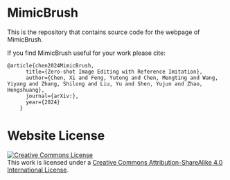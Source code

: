 # MimicBrush

This is the repository that contains source code for the webpage of MimicBrush.

If you find MimicBrush useful for your work please cite:
```
@article{chen2024MimicBrush,
      title={Zero-shot Image Editing with Reference Imitation},
      author={Chen, Xi and Feng, Yutong and Chen, Mengting and Wang, Yiyang and Zhang, Shilong and Liu, Yu and Shen, Yujun and Zhao, Hengshuang},
      journal={arXiv:},
      year={2024}
    }
```

# Website License
<a rel="license" href="http://creativecommons.org/licenses/by-sa/4.0/"><img alt="Creative Commons License" style="border-width:0" src="https://i.creativecommons.org/l/by-sa/4.0/88x31.png" /></a><br />This work is licensed under a <a rel="license" href="http://creativecommons.org/licenses/by-sa/4.0/">Creative Commons Attribution-ShareAlike 4.0 International License</a>.
